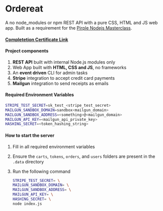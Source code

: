 # Ordereat
A no node_modules or npm REST API with a pure CSS, HTML and JS web app. Built as a requirement for the [Pirple Nodejs Masterclass](https://pirple.thinkific.com/courses/the-nodejs-master-class).

#### [Completetion Certificate Link](https://www.credential.net/df6f5d58-19fc-4db4-8bbc-bd9aa5f944fb)

#### Project components
1. **REST API** built with internal Node.js modules only
2. Web App built with **HTML, CSS and JS**, no frameworks
3. An **event driven** CLI for admin tasks
4. **Stripe** integration to accept credit card payments
5. **Mailgun** integration to send receipts as emails

#### Required Environment Variables
```bash
STRIPE_TEST_SECRET=sk_test_<stripe_test_secret>
MAILGUN_SANDBOX_DOMAIN=sandbox<mailgun_domain>
MAILGUN_SANDBOX_ADDRESS=<something>@<mailgun_domain>
MAILGUN_API_KEY=<mailgun_api_private_key>
HASHING_SECRET=<token_hashing_string>
```

#### How to start the server
1. Fill in all required environment variables
2. Ensure the `carts`, `tokens`, `orders`, and `users` folders are present in the `.data` directory

3. Run the following command
    ```bash
    STRIPE_TEST_SECRET= \
    MAILGUN_SANDBOX_DOMAIN= \
    MAILGUN_SANDBOX_ADDRESS= \
    MAILGUN_API_KEY= \
    HASHING_SECRET= \
    node index.js
    ```

